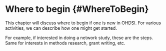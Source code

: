 # Where to begin {#WhereToBegin}

This chapter will discuss where to begin if one is new in OHDSI. For various activities, we can describe how one might get started. 

For example, if interested in doing a network study, these are the steps. Same for interests in methods research, grant writing, etc.



